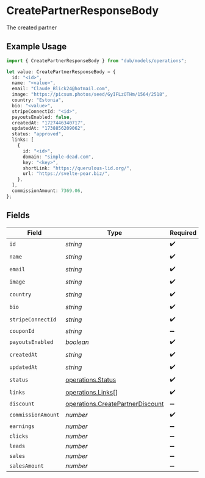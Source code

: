 # CreatePartnerResponseBody

The created partner

## Example Usage

```typescript
import { CreatePartnerResponseBody } from "dub/models/operations";

let value: CreatePartnerResponseBody = {
  id: "<id>",
  name: "<value>",
  email: "Claude_Blick24@hotmail.com",
  image: "https://picsum.photos/seed/GyIFLzOTHm/1564/2518",
  country: "Estonia",
  bio: "<value>",
  stripeConnectId: "<id>",
  payoutsEnabled: false,
  createdAt: "1727446340717",
  updatedAt: "1738856209062",
  status: "approved",
  links: [
    {
      id: "<id>",
      domain: "simple-dead.com",
      key: "<key>",
      shortLink: "https://querulous-lid.org/",
      url: "https://svelte-pear.biz/",
    },
  ],
  commissionAmount: 7369.06,
};
```

## Fields

| Field                                                                                | Type                                                                                 | Required                                                                             | Description                                                                          |
| ------------------------------------------------------------------------------------ | ------------------------------------------------------------------------------------ | ------------------------------------------------------------------------------------ | ------------------------------------------------------------------------------------ |
| `id`                                                                                 | *string*                                                                             | :heavy_check_mark:                                                                   | N/A                                                                                  |
| `name`                                                                               | *string*                                                                             | :heavy_check_mark:                                                                   | N/A                                                                                  |
| `email`                                                                              | *string*                                                                             | :heavy_check_mark:                                                                   | N/A                                                                                  |
| `image`                                                                              | *string*                                                                             | :heavy_check_mark:                                                                   | N/A                                                                                  |
| `country`                                                                            | *string*                                                                             | :heavy_check_mark:                                                                   | N/A                                                                                  |
| `bio`                                                                                | *string*                                                                             | :heavy_check_mark:                                                                   | N/A                                                                                  |
| `stripeConnectId`                                                                    | *string*                                                                             | :heavy_check_mark:                                                                   | N/A                                                                                  |
| `couponId`                                                                           | *string*                                                                             | :heavy_minus_sign:                                                                   | N/A                                                                                  |
| `payoutsEnabled`                                                                     | *boolean*                                                                            | :heavy_check_mark:                                                                   | N/A                                                                                  |
| `createdAt`                                                                          | *string*                                                                             | :heavy_check_mark:                                                                   | N/A                                                                                  |
| `updatedAt`                                                                          | *string*                                                                             | :heavy_check_mark:                                                                   | N/A                                                                                  |
| `status`                                                                             | [operations.Status](../../models/operations/status.md)                               | :heavy_check_mark:                                                                   | N/A                                                                                  |
| `links`                                                                              | [operations.Links](../../models/operations/links.md)[]                               | :heavy_check_mark:                                                                   | N/A                                                                                  |
| `discount`                                                                           | [operations.CreatePartnerDiscount](../../models/operations/createpartnerdiscount.md) | :heavy_minus_sign:                                                                   | N/A                                                                                  |
| `commissionAmount`                                                                   | *number*                                                                             | :heavy_check_mark:                                                                   | N/A                                                                                  |
| `earnings`                                                                           | *number*                                                                             | :heavy_minus_sign:                                                                   | N/A                                                                                  |
| `clicks`                                                                             | *number*                                                                             | :heavy_minus_sign:                                                                   | N/A                                                                                  |
| `leads`                                                                              | *number*                                                                             | :heavy_minus_sign:                                                                   | N/A                                                                                  |
| `sales`                                                                              | *number*                                                                             | :heavy_minus_sign:                                                                   | N/A                                                                                  |
| `salesAmount`                                                                        | *number*                                                                             | :heavy_minus_sign:                                                                   | N/A                                                                                  |